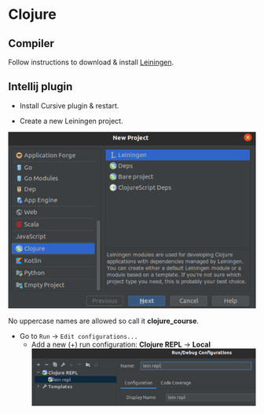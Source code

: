 # Clojure

## Compiler

Follow instructions to download & install [Leiningen](https://leiningen.org/).

## Intellij plugin

- Install Cursive plugin & restart.

- Create a new Leiningen project.

![NewProject](doc/images/readme001_newProject.png)

No uppercase names are allowed so call it **clojure_course**.

- Go to `Run`  -> `Edit configurations...`
    - Add a new (+) run configuration: **Clojure REPL** -> **Local**
    ![runConfig](doc/images/readme002_runConfig.png)
    

